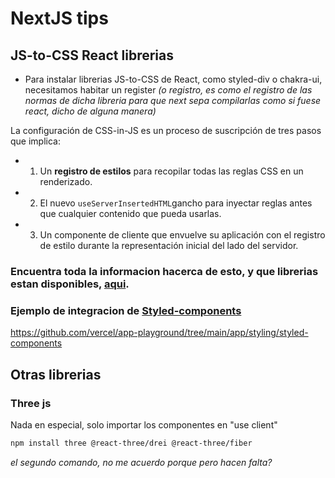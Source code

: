 # NextJS tips

## JS-to-CSS React librerias

- Para instalar librerias JS-to-CSS de React, como styled-div o chakra-ui, necesitamos habitar un register _(o registro, es como el registro de las normas de dicha libreria para que next sepa compilarlas como si fuese react, dicho de alguna manera)_
  
La configuración de CSS-in-JS es un proceso de suscripción de tres pasos que implica:

- 1. Un **registro de estilos** para recopilar todas las reglas CSS en un renderizado.
- 2. El nuevo `useServerInsertedHTML`gancho para inyectar reglas antes que cualquier contenido que pueda usarlas.
- 3. Un componente de cliente que envuelve su aplicación con el registro de estilo durante la representación inicial del lado del servidor.

### Encuentra toda la informacion hacerca de esto, y **que librerias estan disponibles**, [aqui](https://nextjs.org/docs/app/building-your-application/styling/css-in-js).

### Ejemplo de integracion de [Styled-components](https://styled-components.com/)

https://github.com/vercel/app-playground/tree/main/app/styling/styled-components

## Otras librerias

### Three js

Nada en especial, solo importar los componentes en "use client"

```bash
npm install three @react-three/drei @react-three/fiber
```
_el segundo comando, no me acuerdo porque pero hacen falta?_